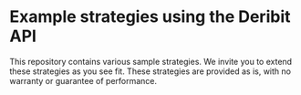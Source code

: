 Example strategies using the Deribit API
===

This repository contains various sample strategies. We invite you to extend these strategies as you see fit. These strategies are provided as is, with no warranty or guarantee of performance.
